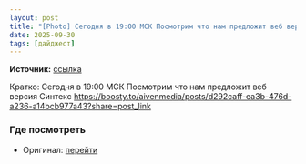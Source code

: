 ```yaml
---
layout: post
title: "[Photo] Сегодня в 19:00 МСК Посмотрим что нам предложит веб версия Синтексhttps://boosty.to/ai [...]"
date: 2025-09-30
tags: [дайджест]
---
```


**Источник:** [ссылка](https://t.me/video_dengi/698)

Кратко: Сегодня в 19:00 МСК Посмотрим что нам предложит веб версия Синтекс
https://boosty.to/aivenmedia/posts/d292caff-ea3b-476d-a236-a14bcb977a43?share=post_link

### Где посмотреть
- Оригинал: [перейти]({link})
